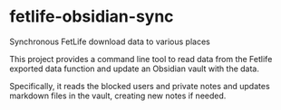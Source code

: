 # fetlife-obsidian-sync

Synchronous FetLife download data to various places

This project provides a command line tool to read data from the Fetlife exported data function and update
an Obsidian vault with the data.

Specifically, it reads the blocked users and private notes and updates markdown files in the vault, creating new
notes if needed.